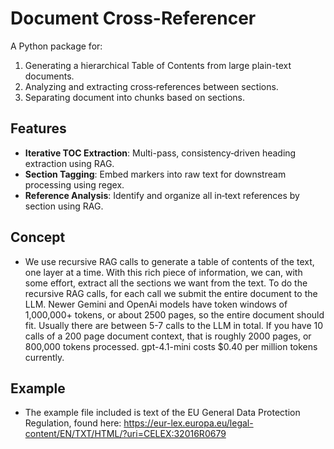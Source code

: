 # Document Cross-Referencer

A Python package for:

1. Generating a hierarchical Table of Contents from large plain-text documents.
2. Analyzing and extracting cross‑references between sections.
3. Separating document into chunks based on sections.

## Features

- **Iterative TOC Extraction**: Multi-pass, consistency‑driven heading extraction using RAG.
- **Section Tagging**: Embed markers into raw text for downstream processing using regex.
- **Reference Analysis**: Identify and organize all in‑text references by section using RAG.

## Concept
- We use recursive RAG calls to generate a table of contents of the text, one layer at a time.  With this rich piece of information, we can, with some effort, extract all the sections we want from the text. To do the recursive RAG calls, for each call we submit the entire document to the LLM.  Newer Gemini and OpenAi models have token windows of 1,000,000+ tokens, or about 2500 pages, so the entire document should fit. Usually there are between 5-7 calls to the LLM in total.  If you have 10 calls of a 200 page document context, that is roughly 2000 pages, or 800,000 tokens processed. gpt-4.1-mini costs $0.40 per million tokens currently.

## Example
- The example file included is text of the EU General Data Protection Regulation, found here:
  https://eur-lex.europa.eu/legal-content/EN/TXT/HTML/?uri=CELEX:32016R0679
